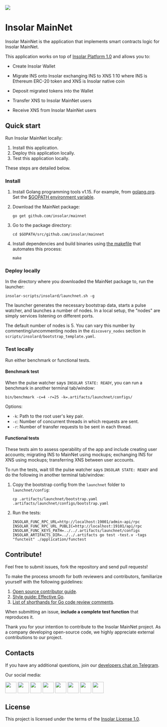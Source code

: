 [<img src="https://github.com/insolar/doc-pics/raw/master/st/github-readme-banner.png">](http://insolar.io/?utm_source=Github)

# Insolar MainNet

Insolar MainNet is the application that implements smart contracts logic for Insolar MainNet. 

This application works on top of [Insolar Platform 1.0](https://github.com/insolar/insolar) and allows you to:

* Create Insolar Wallet

* Migrate INS onto Insolar exchanging INS to XNS 1:10 where INS is Ethereum ERC-20 token and XNS is Insolar native coin

* Deposit migrated tokens into the Wallet

* Transfer XNS to Insolar MainNet users

* Receive XNS from Insolar MainNet users

## Quick start

Run Insolar MainNet locally:

1. Install this application.
2. Deploy this application locally.
3. Test this application locally.

These steps are detailed below.

### Install

1. Install Golang programming tools v1.15. For example, from [golang.org](http://golang.org/). Set the [$GOPATH environment variable](https://github.com/golang/go/wiki/SettingGOPATH).

2. Download the MainNet package:

   ```
   go get github.com/insolar/mainnet
   ```

3. Go to the package directory:

   ```
   cd $GOPATH/src/github.com/insolar/mainnet
   ```

4. Install dependencies and build binaries using [the makefile](https://github.com/insolar/mainnet/blob/master/Makefile) that automates this process:

   ```
   make
   ```

### Deploy locally
 
In the directory where you downloaded the MainNet package to, run the launcher:

```
insolar-scripts/insolard/launchnet.sh -g
```

The launcher generates the necessary bootstrap data, starts a pulse watcher, and launches a number of nodes.
In a local setup, the "nodes" are simply services listening on different ports.

The default number of nodes is 5. You can vary this number by commenting/uncommenting nodes in the `discovery_nodes` section in `scripts/insolard/bootstrap_template.yaml`.
   
### Test locally

Run either benchmark or functional tests.

#### Benchmark test

When the pulse watcher says `INSOLAR STATE: READY`, you can run a benchmark in another terminal tab/window:

```bin/benchmark -c=4 -r=25 -k=.artifacts/launchnet/configs/```

Options:
* `-k`: Path to the root user's key pair.
* `-c`: Number of concurrent threads in which requests are sent.
* `-r`: Number of transfer requests to be sent in each thread.
     
#### Functional tests

These tests aim to assess operability of the app and include creating user accounts; migrating INS to MainNet using mockups; exchanging INS for XNS using mockups; transferring XNS between user accounts.

To run the tests, wait till the pulse watcher says `INSOLAR STATE: READY` and do the following in another terminal tab/window:

1. Copy the bootstrap config from the `launchnet` folder to `launchnet/config`:

   ```
   cp .artifacts/launchnet/bootstrap.yaml .artifacts/launchnet/configs/bootstrap.yaml
   ```

2. Run the tests:

   ```
   INSOLAR_FUNC_RPC_URL=http://localhost:19001/admin-api/rpc INSOLAR_FUNC_RPC_URL_PUBLIC=http://localhost:19101/api/rpc INSOLAR_FUNC_KEYS_PATH=../../.artifacts/launchnet/configs INSOLAR_ARTIFACTS_DIR=../../.artifacts go test -test.v -tags "functest" ./application/functest
   ```

## Contribute!

Feel free to submit issues, fork the repository and send pull requests! 

To make the process smooth for both reviewers and contributors, familiarize yourself with the following guidelines:

1. [Open source contributor guide](https://github.com/freeCodeCamp/how-to-contribute-to-open-source).
2. [Style guide: Effective Go](https://golang.org/doc/effective_go.html).
3. [List of shorthands for Go code review comments](https://github.com/golang/go/wiki/CodeReviewComments).

When submitting an issue, **include a complete test function** that reproduces it.

Thank you for your intention to contribute to the Insolar MainNet project. As a company developing open-source code, we highly appreciate external contributions to our project.

## Contacts

If you have any additional questions, join our [developers chat on Telegram](https://t.me/InsolarTech).

Our social media:

[<img src="https://github.com/insolar/doc-pics/raw/master/st/ico-social-facebook.png" width="36" height="36">](https://facebook.com/insolario)
[<img src="https://github.com/insolar/doc-pics/raw/master/st/ico-social-twitter.png" width="36" height="36">](https://twitter.com/insolario)
[<img src="https://github.com/insolar/doc-pics/raw/master/st/ico-social-medium.png" width="36" height="36">](https://medium.com/insolar)
[<img src="https://github.com/insolar/doc-pics/raw/master/st/ico-social-youtube.png" width="36" height="36">](https://youtube.com/insolar)
[<img src="https://github.com/insolar/doc-pics/raw/master/st/ico-social-reddit.png" width="36" height="36">](https://www.reddit.com/r/insolar/)
[<img src="https://github.com/insolar/doc-pics/raw/master/st/ico-social-linkedin.png" width="36" height="36">](https://www.linkedin.com/company/insolario/)
[<img src="https://github.com/insolar/doc-pics/raw/master/st/ico-social-instagram.png" width="36" height="36">](https://instagram.com/insolario)
[<img src="https://github.com/insolar/doc-pics/raw/master/st/ico-social-telegram.png" width="36" height="36">](https://t.me/InsolarAnnouncements) 

## License

This project is licensed under the terms of the [Insolar License 1.0](LICENSE.md).
